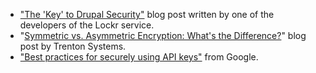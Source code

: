 * ["The 'Key' to Drupal Security"](https://pantheon.io/blog/key-drupal-security) blog post written by one of the developers of the Lockr service.
* "[Symmetric vs. Asymmetric Encryption: What's the Difference?](https://www.trentonsystems.com/blog/symmetric-vs-asymmetric-encryption)" blog post by Trenton Systems.
* ["Best practices for securely using API keys"](https://support.google.com/googleapi/answer/6310037?hl=en) from Google.